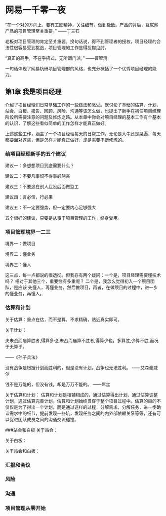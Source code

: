 # 网易一千零一夜

“在一个对的方向上，要有工匠精神，关注细节，做到极致。产品的背后，互联网产品的项目管理至关重要。” ——丁三石

老板对项目管理的肯定至关重要。换句话说，得不到管理者的授权，项目经理的合法性很容易受到挑战，项目管理的工作显得捉襟见肘。

“真正的高手，不在乎招式，无所谓门派。” ——曹智清

一句话体现了网易杭研项目管理部的风格，也充分概括了一个优秀项目经理的能力。

## 第1章 我是项目经理

介绍了项目经理们日常基础工作的一些做法和感受。既讨论了基础的估算、计划、站会、白板、报告、回顾、风险、沟通等该怎么做，也提出了新手在初任项目经理阶段所需要注意的问题及修炼之路。从本章中你会对项目经理的基本工作有个基本的认识，了解这些看似简单的工作怎样才能真正做好。

上述这些工作，涵盖了一个项目经理每天的日常工作，无论是大牛还是菜逼，每天都要面对这些，但是怎样才能真正做好，却是需要不断修炼的。

### 给项目经理新手的五个建议

建议一：多想想项目到底需要什么？

建议二：不要凡事恨不得事必躬亲

建议三：不要追在别人屁股后面做监工

建议四：言必信，行必果

建议五：不一定要强势，但一定要内心足够强大

五个很好的建议，只要是从事于项目管理的工作，终身受用。

### 项目管理境界一二三
境界一：做项目

境界二：懂业务

境界三：懂人

这三点，每一点都说的很透彻。但我存有两个疑问：一个是，项目经理需要懂技术吗？ 相对于其他三个，重要性有多重呢？  二个是，我怎么觉得初入一个项目团队，是应该 先懂人，再懂业务，然后做项目，再者，在做项目的过程中，进一步的懂业务，再懂人。

### 估算和计划

关于估算：重点在估，而不是算，不求精确，贴近真实即可。

关于计划：

夫未战而庙算胜者,得算多也;未战而庙算不胜者,得算少也。多算胜,少算不胜,而况于无算乎。

——《孙子兵法》

没有战争是根据计划而胜利的，但是没有计划，战争也无法胜利。
——艾森豪威尔

钱不是万能的，但没有钱，却是万万不能的。
——屌丝

关于估算和计划：
估算和计划是相辅相成的，通过估算得出计划、通过估算调整计划，通过估算完善计划。估算和计划始终贯穿于整个项目过程中。估算的目的不仅仅是为了得出一个计划，而是通过这样的过程，分解需求，分解任务，进一步确认需求中的细节，提前发现一些坑，发现任务之间的内外部依赖关系等等，还有可以促进团队成员之间的沟通交流碰撞。

###站会和白板
关于站会：

关于白板：

关于站会和白板：

### 汇报和会议

### 风险

### 沟通

### 项目管理从零开始
